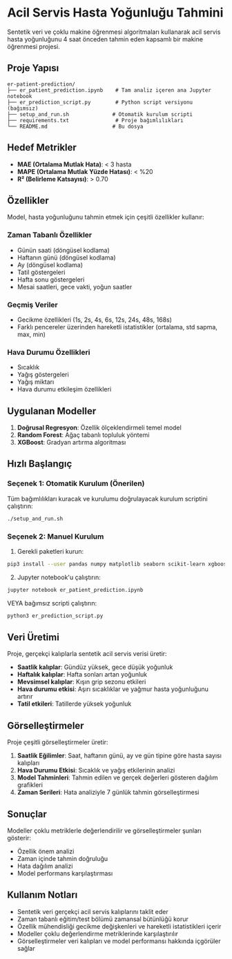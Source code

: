 # Acil Servis Hasta Yoğunluğu Tahmini

Sentetik veri ve çoklu makine öğrenmesi algoritmaları kullanarak acil servis hasta yoğunluğunu 4 saat önceden tahmin eden kapsamlı bir makine öğrenmesi projesi.

## Proje Yapısı

```
er-patient-prediction/
├── er_patient_prediction.ipynb    # Tam analiz içeren ana Jupyter notebook
├── er_prediction_script.py        # Python script versiyonu (bağımsız)
├── setup_and_run.sh              # Otomatik kurulum scripti
├── requirements.txt               # Proje bağımlılıkları
└── README.md                     # Bu dosya
```

## Hedef Metrikler

- **MAE (Ortalama Mutlak Hata)**: < 3 hasta
- **MAPE (Ortalama Mutlak Yüzde Hatası)**: < %20
- **R² (Belirleme Katsayısı)**: > 0.70

## Özellikler

Model, hasta yoğunluğunu tahmin etmek için çeşitli özellikler kullanır:

### Zaman Tabanlı Özellikler
- Günün saati (döngüsel kodlama)
- Haftanın günü (döngüsel kodlama)
- Ay (döngüsel kodlama)
- Tatil göstergeleri
- Hafta sonu göstergeleri
- Mesai saatleri, gece vakti, yoğun saatler

### Geçmiş Veriler
- Gecikme özellikleri (1s, 2s, 4s, 6s, 12s, 24s, 48s, 168s)
- Farklı pencereler üzerinden hareketli istatistikler (ortalama, std sapma, max, min)

### Hava Durumu Özellikleri
- Sıcaklık
- Yağış göstergeleri
- Yağış miktarı
- Hava durumu etkileşim özellikleri

## Uygulanan Modeller

1. **Doğrusal Regresyon**: Özellik ölçeklendirmeli temel model
2. **Random Forest**: Ağaç tabanlı topluluk yöntemi
3. **XGBoost**: Gradyan artırma algoritması

## Hızlı Başlangıç

### Seçenek 1: Otomatik Kurulum (Önerilen)
Tüm bağımlılıkları kuracak ve kurulumu doğrulayacak kurulum scriptini çalıştırın:
```bash
./setup_and_run.sh
```

### Seçenek 2: Manuel Kurulum
1. Gerekli paketleri kurun:
```bash
pip3 install --user pandas numpy matplotlib seaborn scikit-learn xgboost jupyter ipykernel
```

2. Jupyter notebook'u çalıştırın:
```bash
jupyter notebook er_patient_prediction.ipynb
```

VEYA bağımsız scripti çalıştırın:
```bash
python3 er_prediction_script.py
```

## Veri Üretimi

Proje, gerçekçi kalıplarla sentetik acil servis verisi üretir:

- **Saatlik kalıplar**: Gündüz yüksek, gece düşük yoğunluk
- **Haftalık kalıplar**: Hafta sonları artan yoğunluk
- **Mevsimsel kalıplar**: Kışın grip sezonu etkileri
- **Hava durumu etkisi**: Aşırı sıcaklıklar ve yağmur hasta yoğunluğunu artırır
- **Tatil etkileri**: Tatillerde yüksek yoğunluk

## Görselleştirmeler

Proje çeşitli görselleştirmeler üretir:

1. **Saatlik Eğilimler**: Saat, haftanın günü, ay ve gün tipine göre hasta sayısı kalıpları
2. **Hava Durumu Etkisi**: Sıcaklık ve yağış etkilerinin analizi
3. **Model Tahminleri**: Tahmin edilen ve gerçek değerleri gösteren dağılım grafikleri
4. **Zaman Serileri**: Hata analiziyle 7 günlük tahmin görselleştirmesi

## Sonuçlar

Modeller çoklu metriklerle değerlendirilir ve görselleştirmeler şunları gösterir:
- Özellik önem analizi
- Zaman içinde tahmin doğruluğu
- Hata dağılım analizi
- Model performans karşılaştırması

## Kullanım Notları

- Sentetik veri gerçekçi acil servis kalıplarını taklit eder
- Zaman tabanlı eğitim/test bölümü zamansal bütünlüğü korur
- Özellik mühendisliği gecikme değişkenleri ve hareketli istatistikleri içerir
- Modeller çoklu değerlendirme metriklerinde karşılaştırılır
- Görselleştirmeler veri kalıpları ve model performansı hakkında içgörüler sağlar